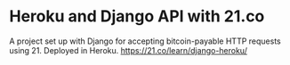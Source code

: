 # Heroku and Django API with 21.co 

A project set up with Django for accepting bitcoin-payable HTTP requests using 21. Deployed in Heroku.
https://21.co/learn/django-heroku/
